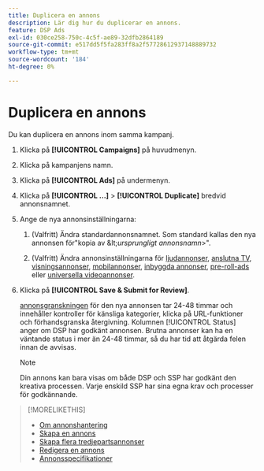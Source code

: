 ```yaml
---
title: Duplicera en annons
description: Lär dig hur du duplicerar en annons.
feature: DSP Ads
exl-id: 030ce258-750c-4c5f-ae89-32dfb2864189
source-git-commit: e517dd5f5fa283ff8a2f57728612937148889732
workflow-type: tm+mt
source-wordcount: '184'
ht-degree: 0%

---
```


# Duplicera en annons

Du kan duplicera en annons inom samma kampanj.

1. Klicka på **[!UICONTROL Campaigns]** på huvudmenyn.

1. Klicka på kampanjens namn.

1. Klicka på **[!UICONTROL Ads]** på undermenyn.

1. Klicka på **[!UICONTROL ...]** > **[!UICONTROL Duplicate]** bredvid annonsnamnet.

1. Ange de nya annonsinställningarna:

   1. (Valfritt) Ändra standardannonsnamnet. Som standard kallas den nya annonsen för&quot;kopia av \&lt;*ursprungligt annonsnamn*\>&quot;.

   1. (Valfritt) Ändra annonsinställningarna för [ljudannonser](ad-settings-audio.md), [anslutna TV](ad-settings-connected-tv.md), [visningsannonser](ad-settings-display.md), [mobilannonser](ad-settings-mobile.md), [inbyggda annonser](ad-settings-native.md), [pre-roll-ads](ad-settings-pre-roll.md) eller [universella videoannonser](ad-settings-universal-video.md).

1. Klicka på **[!UICONTROL Save & Submit for Review]**.

   [annonsgranskningen](ad-about.md) för den nya annonsen tar 24-48 timmar och innehåller kontroller för känsliga kategorier, klicka på URL-funktioner och förhandsgranska återgivning. Kolumnen [!UICONTROL Status] anger om DSP har godkänt annonsen. Brutna annonser kan ha en väntande status i mer än 24-48 timmar, så du har tid att åtgärda felen innan de avvisas.

   >[!NOTE]
   >
   >Din annons kan bara visas om både DSP och SSP har godkänt den kreativa processen. Varje enskild SSP har sina egna krav och processer för godkännande.

>[!MORELIKETHIS]
>
>* [Om annonshantering](ad-about.md)
>* [Skapa en annons](ad-create.md)
>* [Skapa flera tredjepartsannonser](ad-create-multiple.md)
>* [Redigera en annons](ad-edit.md)
>* [Annonsspecifikationer](ad-specs.md)
